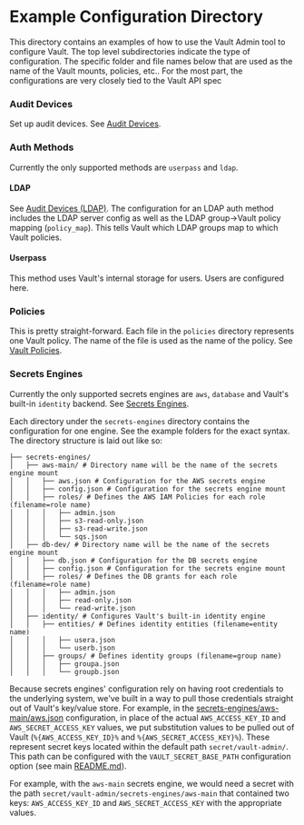 # Example Configuration Directory
This directory contains an examples of how to use the Vault Admin tool to configure Vault.  The top level subdirectories indicate the type of configuration.  The specific folder and file names below that are used as the name of the Vault mounts, policies, etc..  For the most part, the configurations are very closely tied to the Vault API spec

### Audit Devices
Set up audit devices. See [Audit Devices](https://www.vaultproject.io/docs/audit/index.html).

### Auth Methods
Currently the only supported methods are `userpass` and `ldap`.

#### LDAP
See [Audit Devices (LDAP)](https://www.vaultproject.io/docs/auth/ldap.html). The configuration for an LDAP auth method includes the LDAP server config as well as the LDAP group->Vault policy mapping (`policy_map`).  This tells Vault which LDAP groups map to which Vault policies.

#### Userpass
This method uses Vault's internal storage for users. Users are configured here.

### Policies
This is pretty straight-forward.  Each file in the `policies` directory represents one Vault policy.  The name of the file is used as the name of the policy. See [Vault Policies](https://www.vaultproject.io/docs/concepts/policies.html).

### Secrets Engines
Currently the only supported secrets engines are `aws`, `database` and Vault's built-in `identity` backend. See [Secrets Engines](https://www.vaultproject.io/docs/secrets/index.html).

Each directory under the `secrets-engines` directory contains the configuration for one engine. See the example folders for the exact syntax.  The directory structure is laid out like so:

```
├── secrets-engines/
│   ├── aws-main/ # Directory name will be the name of the secrets engine mount
│   │   ├── aws.json # Configuration for the AWS secrets engine
│   │   ├── config.json # Configuration for the secrets engine mount
│   │   ├── roles/ # Defines the AWS IAM Policies for each role (filename=role name)
│   │   │   ├── admin.json
│   │   │   ├── s3-read-only.json
│   │   │   ├── s3-read-write.json
│   │   │   └── sqs.json
│   ├── db-dev/ # Directory name will be the name of the secrets engine mount
│   │   ├── db.json # Configuration for the DB secrets engine
│   │   ├── config.json # Configuration for the secrets engine mount
│   │   ├── roles/ # Defines the DB grants for each role (filename=role name)
│   │   │   ├── admin.json
│   │   │   ├── read-only.json
│   │   │   └── read-write.json
│   ├── identity/ # Configures Vault's built-in identity engine
│   │   ├── entities/ # Defines identity entities (filename=entity name)
│   │   │   ├── usera.json
│   │   │   └── userb.json
│   │   ├── groups/ # Defines identity groups (filename=group name)
│   │   │   ├── groupa.json
│   │   │   └── groupb.json
```

Because secrets engines' configuration rely on having root credentials to the underlying system, we've built in a way to pull those credentials straight out of Vault's key/value store. For example, in the [secrets-engines/aws-main/aws.json](secrets-engines/aws-main/aws.json) configuration, in place of the actual `AWS_ACCESS_KEY_ID` and `AWS_SECRET_ACCESS_KEY` values, we put substitution values to be pulled out of Vault (`%{AWS_ACCESS_KEY_ID}%` and `%{AWS_SECRET_ACCESS_KEY}%`). These represent secret keys located within the default path `secret/vault-admin/`.  This path can be configured with the `VAULT_SECRET_BASE_PATH` configuration option (see main [README.md](../README.md)).

For example, with the `aws-main` secrets engine, we would need a secret with the path `secret/vault-admin/secrets-engines/aws-main` that contained two keys: `AWS_ACCESS_KEY_ID` and `AWS_SECRET_ACCESS_KEY` with the appropriate values.
